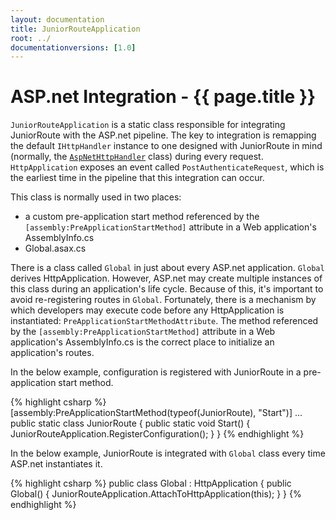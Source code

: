 ```yaml
---
layout: documentation
title: JuniorRouteApplication
root: ../
documentationversions: [1.0]
---
```

ASP.net Integration - {{ page.title }}
=
```JuniorRouteApplication``` is a static class responsible for integrating JuniorRoute with the ASP.net pipeline. The key to integration is remapping the default ```IHttpHandler``` instance to one designed with JuniorRoute in mind (normally, the [```AspNetHttpHandler```](aspnethttphandler.html) class) during every request. ```HttpApplication``` exposes an event called ```PostAuthenticateRequest```, which is the earliest time in the pipeline that this integration can occur.

This class is normally used in two places:
* a custom pre-application start method referenced by the ```[assembly:PreApplicationStartMethod]``` attribute in a Web application's AssemblyInfo.cs
* Global.asax.cs

There is a class called ```Global``` in just about every ASP.net application. ```Global``` derives HttpApplication. However, ASP.net may create multiple instances of this class during an application's life cycle. Because of this, it's important to avoid re-registering routes in ```Global```. Fortunately, there is a mechanism by which developers may execute code before any HttpApplication is instantiated: ```PreApplicationStartMethodAttribute```. The method referenced by the ```[assembly:PreApplicationStartMethod]``` attribute in a Web application's AssemblyInfo.cs is the correct place to initialize an application's routes.

In the below example, configuration is registered with JuniorRoute in a pre-application start method.

{% highlight csharp %}
[assembly:PreApplicationStartMethod(typeof(JuniorRoute), "Start")]
...
public static class JuniorRoute
{
  public static void Start()
  {
    JuniorRouteApplication.RegisterConfiguration<JuniorRouteConfiguration>();
  }
}
{% endhighlight %}

In the below example, JuniorRoute is integrated with ```Global``` class every time ASP.net instantiates it.

{% highlight csharp %}
public class Global : HttpApplication
{
  public Global()
  {
    JuniorRouteApplication.AttachToHttpApplication(this);
  }
}
{% endhighlight %}
